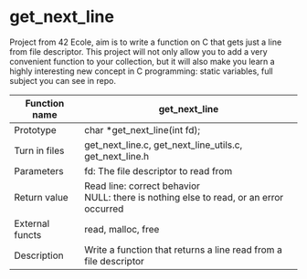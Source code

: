 # get_next_line
Project from 42 Ecole, aim is to write a function on C that gets just a line from file descriptor. This project will not only allow you to add a very convenient function to your collection, but it will also make you learn a highly interesting new concept in C programming: static variables, full subject you can see in repo.

| Function name | get_next_line |
| --- | --- |
| Prototype | char *get_next_line(int fd); |
| Turn in files | get_next_line.c, get_next_line_utils.c, get_next_line.h |
| Parameters | fd:  The file descriptor to read from |
| Return value | Read line:  correct behavior <br />NULL: there is nothing else to read, or an error occurred |
| External functs | read, malloc, free |
| Description | Write a function that returns a line read from a file descriptor |

